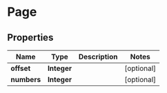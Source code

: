 

# Page


## Properties

Name | Type | Description | Notes
------------ | ------------- | ------------- | -------------
**offset** | **Integer** |  |  [optional]
**numbers** | **Integer** |  |  [optional]



